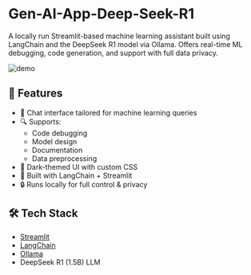 # Gen-AI-App-Deep-Seek-R1
A locally run Streamlit-based machine learning assistant built using LangChain and the DeepSeek R1 model via Ollama. Offers real-time ML debugging, code generation, and support with full data privacy.

![demo]([link-to-your-video-or-gif](https://www.linkedin.com/posts/mubashir-ul-hassan_machinelearning-langchain-streamlit-activity-7320548489665347584-zIMo?utm_source=share&utm_medium=member_desktop&rcm=ACoAADdI9vMB1c3F3KHIkcvCH_eAEolcHbIjrzE))

## 🚀 Features

- 💬 Chat interface tailored for machine learning queries
- 🔍 Supports:
  - Code debugging
  - Model design
  - Documentation
  - Data preprocessing
- 🌙 Dark-themed UI with custom CSS
- 🧠 Built with LangChain + Streamlit
- 🔒 Runs locally for full control & privacy

## 🛠 Tech Stack

- [Streamlit](https://streamlit.io/)
- [LangChain](https://python.langchain.com/)
- [Ollama](https://ollama.ai/)
- DeepSeek R1 (1.5B) LLM
